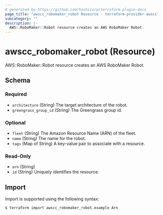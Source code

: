 ```yaml
---
# generated by https://github.com/hashicorp/terraform-plugin-docs
page_title: "awscc_robomaker_robot Resource - terraform-provider-awscc"
subcategory: ""
description: |-
  AWS::RoboMaker::Robot resource creates an AWS RoboMaker Robot.
---
```


# awscc_robomaker_robot (Resource)

AWS::RoboMaker::Robot resource creates an AWS RoboMaker Robot.



<!-- schema generated by tfplugindocs -->
## Schema

### Required

- `architecture` (String) The target architecture of the robot.
- `greengrass_group_id` (String) The Greengrass group id.

### Optional

- `fleet` (String) The Amazon Resource Name (ARN) of the fleet.
- `name` (String) The name for the robot.
- `tags` (Map of String) A key-value pair to associate with a resource.

### Read-Only

- `arn` (String)
- `id` (String) Uniquely identifies the resource.

## Import

Import is supported using the following syntax:

```shell
$ terraform import awscc_robomaker_robot.example Arn
```
